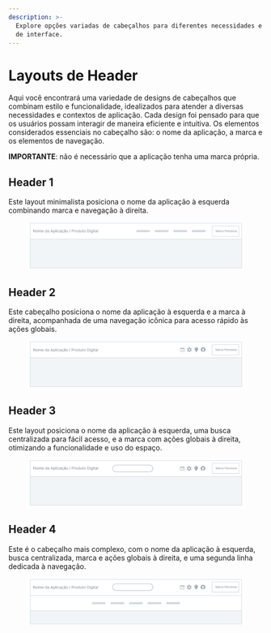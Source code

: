 ```yaml
---
description: >-
  Explore opções variadas de cabeçalhos para diferentes necessidades e estilos
  de interface.
---
```


# Layouts de Header

Aqui você encontrará uma variedade de designs de cabeçalhos que combinam estilo e funcionalidade, idealizados para atender a diversas necessidades e contextos de aplicação. Cada design foi pensado para que os usuários possam interagir de maneira eficiente e intuitiva. Os elementos considerados essenciais no cabeçalho são: o nome da aplicação, a marca e os elementos de navegação.

**IMPORTANTE**: não é necessário que a aplicação tenha uma marca própria.

## Header 1

Este layout minimalista posiciona o nome da aplicação à esquerda combinando marca e navegação à direita.

<figure><img src="../.gitbook/assets/header-1 (1).svg" alt=""><figcaption></figcaption></figure>

## Header 2

Este cabeçalho posiciona o nome da aplicação à esquerda e a marca à direita, acompanhada de uma navegação icônica para acesso rápido às ações globais.

<figure><img src="../.gitbook/assets/header-2 (1).svg" alt=""><figcaption></figcaption></figure>

## Header 3

Este layout posiciona o nome da aplicação à esquerda, uma busca centralizada para fácil acesso, e a marca com ações globais à direita, otimizando a funcionalidade e uso do espaço.

<figure><img src="../.gitbook/assets/header-3 (1).svg" alt=""><figcaption></figcaption></figure>

## Header 4

Este é o cabeçalho mais complexo, com o nome da aplicação à esquerda, busca centralizada, marca e ações globais à direita, e uma segunda linha dedicada à navegação.

<figure><img src="../.gitbook/assets/header-4 (1).svg" alt=""><figcaption></figcaption></figure>
